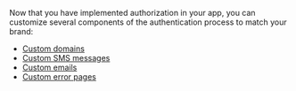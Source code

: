 Now that you have implemented authorization in your app, you can customize several components of the authentication process to match your brand:

* [Custom domains](/docs/guides/custom-url-domain/)
* [Custom SMS messages](/docs/guides/custom-sms-messaging/)
* [Custom emails](/docs/guides/custom-url-domain/main/#about-custom-email-notification-domains)
* [Custom error pages](/docs/guides/custom-error-pages/)
